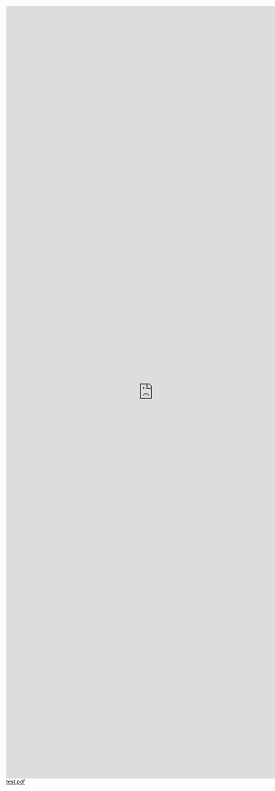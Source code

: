 <embed src="https://github.com/erkank83/Bilgisayar-Bilimi-Kur-1/raw/master/javamegeptamami.pdf" width="800px" height="2100px" />
<object data="data/test.pdf" type="application/pdf" width="300" height="200">
<a href="https://github.com/erkank83/Bilgisayar-Bilimi-Kur-1/raw/master/javamegeptamami.pdf">test.pdf</a>
</object>

